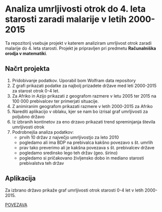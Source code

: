 # Analiza umrljivosti otrok do 4. leta starosti zaradi malarije v letih 2000-2015

Ta repozitorij vsebuje projekt v katerem analiziram umrljivost otrok zaradi malarije do 4. leta starosti. Projekt je pripravljen pri predmetu **Računalniška orodja v matematiki**.
## Načrt projekta
1. Pridobivanje podatkov. Uporabil bom Wolfram data repository
2. Z grafi prikazati podatke za najbolj prizadete države med leti 2000-2015 za starost otrok 0-4 let.
3. Za Afriko in Azijo prikazati z geografom razmere v letu 2005 ter 2015 na 100 000 prebivalcev ter primerjati situacije.
4. Z animiranim geografom prikazati razmere v letih 2000-2015 za Afriko 
5. Narediti aplikacijo v oblaku, kjer se nam bo izrisal graf umrljivosti za poljubno državo
6. Iz izbranih kontinetov za eno drzavo prikazati trend spreminjanja števila umrljivosti otrok 
7. Podrobnejša analiza podatkov: 
      - prvih 10 držav z največjo umrljivostjo za leto 2010
      - pogledamo ali ima BDP na prebivalca kakšno povezavo s št. umrlih
      - prav tako preverimo ali je kakšna povezava s št. prebivalcev države
      - pogledamo sredinsko lego teh držav (geo. širino)
      - pogledamo si pričakovano življensko dobo in mediano starosti prebivalstva teh držav



## Aplikacija 
Za izbrano državo prikaže graf umrljivosti otrok starosti 0-4 let v letih 2000-2015.

[POVEZAVA](https://www.wolframcloud.com/obj/d220f6a3-639c-4284-afb4-321fe8f55ec2)
